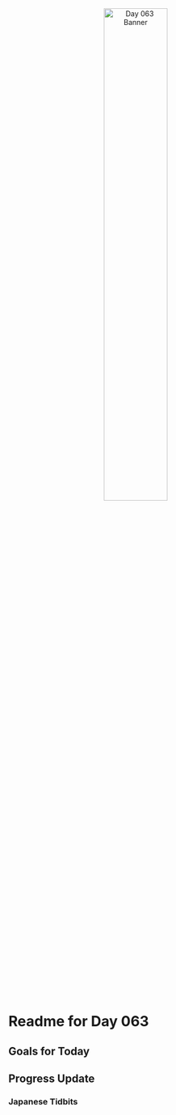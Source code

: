 <div align="center">
 <img src="../../Images/image_063.jpg" alt="Day 063 Banner" width="50%">
</div>

# Readme for Day 063

## Goals for Today

## Progress Update

### Japanese Tidbits

